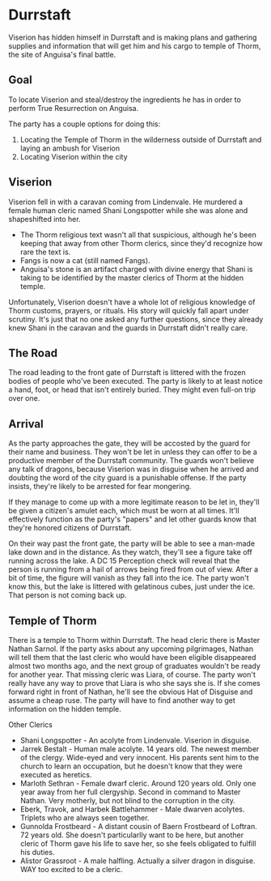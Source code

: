 # Durrstaft
Viserion has hidden himself in Durrstaft and is making plans and gathering supplies and information that will get him and his cargo to temple of Thorm, the site of Anguisa's final battle.

## Goal
To locate Viserion and steal/destroy the ingredients he has in order to perform True Resurrection on Anguisa.

The party has a couple options for doing this:
1. Locating the Temple of Thorm in the wilderness outside of Durrstaft and laying an ambush for Viserion
2. Locating Viserion within the city

## Viserion
Viserion fell in with a caravan coming from Lindenvale. He murdered a female human cleric named Shani Longspotter while she was alone and shapeshifted into her.
* The Thorm religious text wasn't all that suspicious, although he's been keeping that away from other Thorm clerics, since they'd recognize how rare the text is.
* Fangs is now a cat (still named Fangs).
* Anguisa's stone is an artifact charged with divine energy that Shani is taking to be identified by the master clerics of Thorm at the hidden temple.

Unfortunately, Viserion doesn't have a whole lot of religious knowledge of Thorm customs, prayers, or rituals. His story will quickly fall apart under scrutiny. It's just that no one asked any further questions, since they already knew Shani in the caravan and the guards in Durrstaft didn't really care.

## The Road
The road leading to the front gate of Durrstaft is littered with the frozen bodies of people who've been executed. The party is likely to at least notice a hand, foot, or head that isn't entirely buried. They might even full-on trip over one.

## Arrival
As the party approaches the gate, they will be accosted by the guard for their name and business. They won't be let in unless they can offer to be a productive member of the Durrstaft community. The guards won't believe any talk of dragons, because Viserion was in disguise when he arrived and doubting the word of the city guard is a punishable offense. If the party insists, they're likely to be arrested for fear mongering.

If they manage to come up with a more legitimate reason to be let in, they'll be given a citizen's amulet each, which must be worn at all times. It'll effectively function as the party's "papers" and let other guards know that they're honored citizens of Durrstaft.

On their way past the front gate, the party will be able to see a man-made lake down and in the distance. As they watch, they'll see a figure take off running across the lake. A DC 15 Perception check will reveal that the person is running from a hail of arrows being fired from out of view. After a bit of time, the figure will vanish as they fall into the ice. The party won't know this, but the lake is littered with gelatinous cubes, just under the ice. That person is not coming back up.

## Temple of Thorm
There is a temple to Thorm within Durrstaft. The head cleric there is Master Nathan Sarnol. If the party asks about any upcoming pilgrimages, Nathan will tell them that the last cleric who would have been eligible disappeared almost two months ago, and the next group of graduates wouldn't be ready for another year. That missing cleric was Liara, of course. The party won't really have any way to prove that Liara is who she says she is. If she comes forward right in front of Nathan, he'll see the obvious Hat of Disguise and assume a cheap ruse. The party will have to find another way to get information on the hidden temple.

Other Clerics
* Shani Longspotter - An acolyte from Lindenvale. Viserion in disguise.
* Jarrek Bestalt - Human male acolyte. 14 years old. The newest member of the clergy. Wide-eyed and very innocent. His parents sent him to the church to learn an occupation, but he doesn't know that they were executed as heretics.
* Marloth Sethran - Female dwarf cleric. Around 120 years old. Only one year away from her full clergyship. Second in command to Master Nathan. Very motherly, but not blind to the corruption in the city.
* Eberk, Travok, and Harbek Battlehammer - Male dwarven acolytes. Triplets who are always seen together.
* Gunnolda Frostbeard - A distant cousin of Baern Frostbeard of Loftran. 72 years old. She doesn't particularlly want to be here, but another cleric of Thorm gave his life to save her, so she feels obligated to fulfill his duties.
* Alistor Grassroot - A male halfling. Actually a silver dragon in disguise. WAY too excited to be a cleric. 
